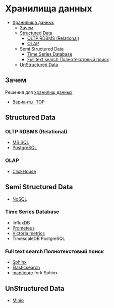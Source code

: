# Хранилища данных

- [Хранилища данных](#хранилища-данных)
  - [Зачем](#зачем)
  - [Structured Data](#structured-data)
    - [OLTP RDBMS (Relational)](#oltp-rdbms-relational)
    - [OLAP](#olap)
  - [Semi Structured Data](#semi-structured-data)
    - [Time Series Database](#time-series-database)
    - [Full text search Полнотекстовый поиск](#full-text-search-полнотекстовый-поиск)
  - [UnStructured Data](#unstructured-data)

## Зачем

Решения для [хранилищ данных](../arch/store.md)

- [Варианты, TOP](https://db-engines.com/en/ranking)

## Structured Data

### OLTP RDBMS (Relational)

- [MS SQL](db/mssql/mssql.md)
- [PostgreSQL](db/postgresql/postgresql.md)

### OLAP

- [ClickHouse](store/clickhouse.md)

## Semi Structured Data

- [NoSQL](store.nosql.md)

### Time Series Database

- InfluxDB
- [Prometeus](store/prometheus.md)
- [Victoria metrics](observability/monitoring/victoriametrics.md)
- TimescaleDB PostgreSQL

### Full text search Полнотекстовый поиск

- [Sphinx](store/sphinx.md)
- [Elasticsearch](store/elasticsearch.md)
- [manticore](https://github.com/manticoresoftware/manticoresearch) fork Sphinx

## UnStructured Data

- [Minio](filesystem/minio.md)

